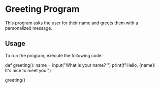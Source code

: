 # Greeting Program

This program asks the user for their name and greets them with a personalized message.

## Usage

To run the program, execute the following code:

def greeting():
name = input("What is your name? ")
print(f"Hello, {name}! It's nice to meet you.")

greeting()
